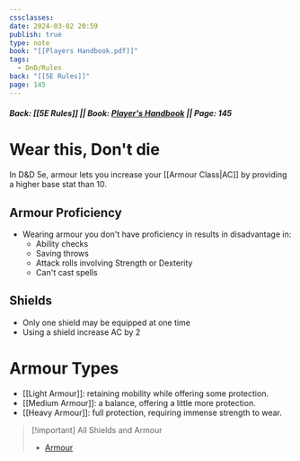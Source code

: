 ```yaml
---
cssclasses: 
date: 2024-03-02 20:59
publish: true
type: note
book: "[[Players Handbook.pdf]]"
tags:
  - DnD/Rules
back: "[[5E Rules]]"
page: 145
---
```

##### Back: [[5E Rules]] || Book: [Player's Handbook](https://drive.google.com/drive/folders/1O5bhpYizcIT5xxAoLOuzCRht_PVS7VSG?usp=sharing) || Page: 145

# Wear this, Don't die
In D&D 5e, armour lets you increase your [[Armour Class|AC]] by providing a higher base stat than 10.
## Armour Proficiency
- Wearing armour you don't have proficiency in results in disadvantage in:
	- Ability checks
	- Saving throws
	- Attack rolls involving Strength or Dexterity
	- Can't cast spells
## Shields
- Only one shield may be equipped at one time
- Using a shield increase AC by 2
# Armour Types
- [[Light Armour]]: retaining mobility while offering some protection.
- [[Medium Armour]]: a balance, offering a little more protection.
- [[Heavy Armour]]: full protection, requiring immense strength to wear.

> [!important] All Shields and Armour
> - [Armour](https://benl0.github.io/The-Editors-Dungeon/tags/DnD/Items/armour)
